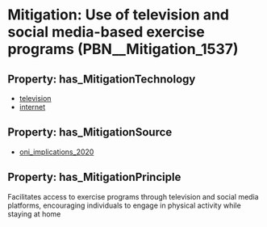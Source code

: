 # Mitigation: __Use of television and social media-based exercise programs__ (PBN__Mitigation_1537)

## Property: has_MitigationTechnology

* [television](../Technology/PBN__Technology_3912)
* [internet](../Technology/PBN__Technology_3058)

## Property: has_MitigationSource

* [oni_implications_2020](../Article/PBN__Article_68)

## Property: has_MitigationPrinciple

Facilitates access to exercise programs through television and social media platforms, encouraging individuals to engage in physical activity while staying at home

